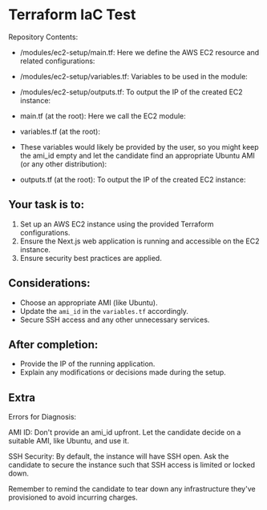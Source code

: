 # Terraform IaC Test


Repository Contents:

- /modules/ec2-setup/main.tf: Here we define the AWS EC2 resource and related configurations:
- /modules/ec2-setup/variables.tf: Variables to be used in the module:
- /modules/ec2-setup/outputs.tf: To output the IP of the created EC2 instance:

- main.tf (at the root): Here we call the EC2 module:
- variables.tf (at the root):
 * These variables would likely be provided by the user, so you might keep the ami_id empty and 
 let the candidate find an appropriate Ubuntu AMI (or any other distribution):
- outputs.tf (at the root):
To output the IP of the created EC2 instance:


## Your task is to:

1. Set up an AWS EC2 instance using the provided Terraform configurations.
2. Ensure the Next.js web application is running and accessible on the EC2 instance.
3. Ensure security best practices are applied.

## Considerations:

- Choose an appropriate AMI (like Ubuntu).
- Update the `ami_id` in the `variables.tf` accordingly.
- Secure SSH access and any other unnecessary services.

## After completion:

- Provide the IP of the running application.
- Explain any modifications or decisions made during the setup.



## Extra
Errors for Diagnosis:

AMI ID: Don't provide an ami_id upfront. Let the candidate decide on a suitable AMI, like Ubuntu, and use it.

SSH Security: By default, the instance will have SSH open. Ask the candidate to secure the instance such that SSH access is limited or locked down.

Remember to remind the candidate to tear down any infrastructure they've provisioned to avoid incurring charges.